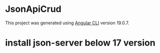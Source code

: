 # JsonApiCrud

This project was generated using [Angular CLI](https://github.com/angular/angular-cli) version 19.0.7.

# install json-server below 17 version